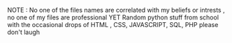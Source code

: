 NOTE : 
No one of the files names are correlated with my beliefs or intrests , no one of my files are professional YET
Random python stuff from school
with the occasional drops of
HTML , CSS, JAVASCRIPT, SQL, PHP
please don't laugh
